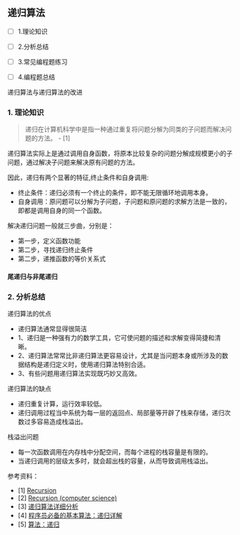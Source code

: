 
## 递归算法


- [ ] 1.理论知识
- [ ] 2.分析总结
- [ ] 3.常见编程题练习
- [ ] 4.编程题总结



递归算法与递归算法的改进

### **1. 理论知识**


> 递归在计算机科学中是指一种通过重复将问题分解为同类的子问题而解决问题的方法。 - [1]

递归算法实际上是通过调用自身函数，将原本比较复杂的问题分解成规模更小的子问题，通过解决子问题来解决原有问题的方法。

因此，递归有两个显著的特征,终止条件和自身调用:
- 终止条件：递归必须有一个终止的条件，即不能无限循环地调用本身。
- 自身调用：原问题可以分解为子问题，子问题和原问题的求解方法是一致的，即都是调用自身的同一个函数。

解决递归问题一般就三步曲，分别是：
- 第一步，定义函数功能
- 第二步，寻找递归终止条件
- 第二步，递推函数的等价关系式


#### **尾递归与非尾递归**



### **2. 分析总结**

递归算法的优点
- 递归算法通常显得很简洁
- 1、递归是一种强有力的数学工具，它可使问题的描述和求解变得简捷和清晰。
- 2、递归算法常常比非递归算法更容易设计，尤其是当问题本身或所涉及的数据结构是递归定义时，使用递归算法特别合适。
- 3、有些问题用递归算法实现既巧妙又高效。


递归算法的缺点
- 递归重复计算，运行效率较低。
- 递归调用过程当中系统为每一层的返回点、局部量等开辟了栈来存储，递归次数过多容易造成栈溢出。

栈溢出问题
- 每一次函数调用在内存栈中分配空间，而每个进程的栈容量是有限的。
- 当递归调用的层级太多时，就会超出栈的容量，从而导致调用栈溢出。


参考资料：
- [1] [Recursion](https://en.wikipedia.org/wiki/Recursion)
- [2] [Recursion (computer science)](https://en.wikipedia.org/wiki/Recursion_(computer_science))
- [3] [递归算法详细分析](https://www.cnblogs.com/alantu2018/p/8461796.html)
- [4] [程序员必备的基本算法：递归详解 ](https://www.cnblogs.com/jay-huaxiao/p/13812701.html)
- [5] [算法：递归](https://segmentfault.com/a/1190000022797289)